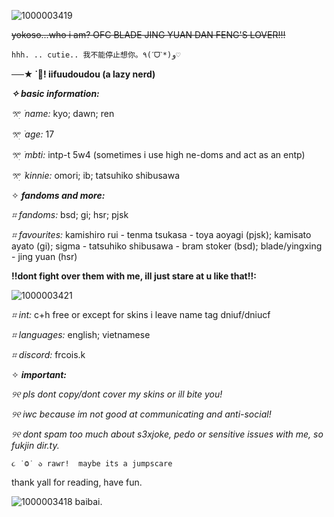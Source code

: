 ![1000003419](https://github.com/iifuudoudou/iifuudoudou/assets/165263026/c96c0da6-43f9-4758-bb5e-b6c0cf951069)

~~yokoso...who i am? OFC BLADE JING YUAN DAN FENG'S LOVER!!!~~

    hhh. .. cutie.. 我不能停止想你。٩(ˊᗜˋ*)و♡

**──★ ˙🐥! iifuudoudou (a lazy nerd)**

***✧ basic information:***

_𖦁ׅ ࣪ name:_ kyo; dawn; ren

_𖦁ׅ ࣪ age:_ 17

_𖦁ׅ ࣪ mbti:_ intp-t 5w4 (sometimes i use high ne-doms and act as an entp)

_𖦁ׅ ࣪ kinnie:_ omori; ib; tatsuhiko shibusawa 

✧ ***fandoms and more:***

_⌗ fandoms:_ bsd; gi; hsr; pjsk

_⌗ favourites:_ kamishiro rui - tenma tsukasa - toya aoyagi (pjsk); kamisato ayato (gi); sigma - tatsuhiko shibusawa - bram stoker (bsd); blade/yingxing - jing yuan (hsr)


**!!dont fight over them with me, ill just stare at u like that!!:**


![1000003421](https://github.com/iifuudoudou/iifuudoudou/assets/165263026/ff9a34fb-df8d-43f4-860d-76958e4d263d)

_⌗ int:_ c+h free or except for skins i leave name tag dniuf/dniucf

_⌗ languages:_ english; vietnamese

_⌗ discord:_ frcois.k 

✧ ***important:***

_୨୧ pls dont copy/dont cover my skins or ill bite you!_

_୨୧ iwc because im not good at communicating and anti-social!_

_୨୧ dont spam too much about s3xjoke, pedo or sensitive issues with me, so fukjin dir.ty._

    ૮ ˙Ⱉ˙ ა rawr!  maybe its a jumpscare 

thank yall for reading, have fun.


![1000003418](https://github.com/iifuudoudou/iifuudoudou/assets/165263026/0be17ed1-9885-485d-b5cc-1dd338dbd891)
baibai.
